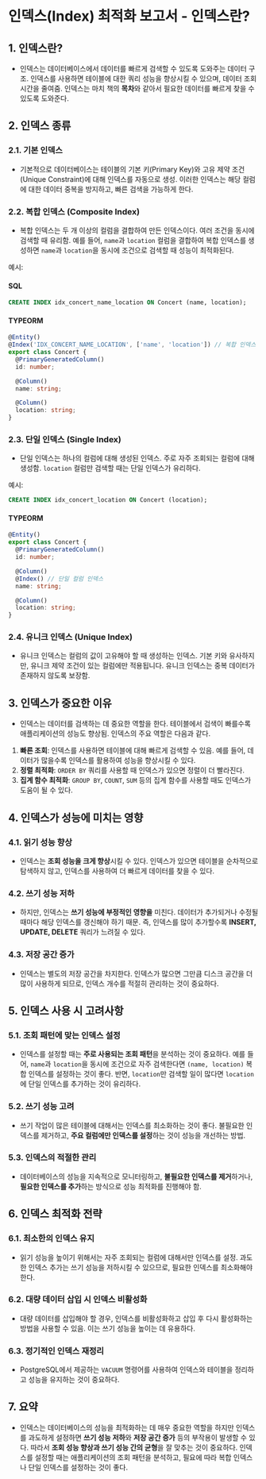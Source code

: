 # 인덱스(Index) 최적화 보고서 - 인덱스란?

## 1. 인덱스란?

- 인덱스는 데이터베이스에서 데이터를 빠르게 검색할 수 있도록 도와주는 데이터 구조. 인덱스를 사용하면 테이블에 대한 쿼리 성능을 향상시킬 수 있으며, 데이터 조회 시간을 줄여줌. 인덱스는 마치 책의 **목차**와 같아서 필요한 데이터를 빠르게 찾을 수 있도록 도와준다.

## 2. 인덱스 종류

### 2.1. 기본 인덱스

- 기본적으로 데이터베이스는 테이블의 기본 키(Primary Key)와 고유 제약 조건(Unique Constraint)에 대해 인덱스를 자동으로 생성. 이러한 인덱스는 해당 컬럼에 대한 데이터 중복을 방지하고, 빠른 검색을 가능하게 한다.

### 2.2. 복합 인덱스 (Composite Index)

- 복합 인덱스는 두 개 이상의 컬럼을 결합하여 만든 인덱스이다. 여러 조건을 동시에 검색할 때 유리함. 예를 들어, `name`과 `location` 컬럼을 결합하여 복합 인덱스를 생성하면 `name`과 `location`을 동시에 조건으로 검색할 때 성능이 최적화된다.

예시:

#### SQL

```sql
CREATE INDEX idx_concert_name_location ON Concert (name, location);
```

#### TYPEORM

```ts
@Entity()
@Index('IDX_CONCERT_NAME_LOCATION', ['name', 'location']) // 복합 인덱스 설정
export class Concert {
  @PrimaryGeneratedColumn()
  id: number;

  @Column()
  name: string;

  @Column()
  location: string;
}
```

### 2.3. 단일 인덱스 (Single Index)

- 단일 인덱스는 하나의 컬럼에 대해 생성된 인덱스. 주로 자주 조회되는 컬럼에 대해 생성함. `location` 컬럼만 검색할 때는 단일 인덱스가 유리하다.

예시:

```sql
CREATE INDEX idx_concert_location ON Concert (location);
```

#### TYPEORM

```ts
@Entity()
export class Concert {
  @PrimaryGeneratedColumn()
  id: number;

  @Column()
  @Index() // 단일 컬럼 인덱스
  name: string;

  @Column()
  location: string;
}
```

### 2.4. 유니크 인덱스 (Unique Index)

- 유니크 인덱스는 컬럼의 값이 고유해야 할 때 생성하는 인덱스. 기본 키와 유사하지만, 유니크 제약 조건이 있는 컬럼에만 적용됩니다. 유니크 인덱스는 중복 데이터가 존재하지 않도록 보장함.

## 3. 인덱스가 중요한 이유

- 인덱스는 데이터를 검색하는 데 중요한 역할을 한다. 테이블에서 검색이 빠를수록 애플리케이션의 성능도 향상됨. 인덱스의 주요 역할은 다음과 같다.

1. **빠른 조회**: 인덱스를 사용하면 테이블에 대해 빠르게 검색할 수 있음. 예를 들어, 데이터가 많을수록 인덱스를 활용하여 성능을 향상시킬 수 있다.
2. **정렬 최적화**: `ORDER BY` 쿼리를 사용할 때 인덱스가 있으면 정렬이 더 빨라진다.
3. **집계 함수 최적화**: `GROUP BY`, `COUNT`, `SUM` 등의 집계 함수를 사용할 때도 인덱스가 도움이 될 수 있다.

## 4. 인덱스가 성능에 미치는 영향

### 4.1. 읽기 성능 향상

- 인덱스는 **조회 성능을 크게 향상**시킬 수 있다. 인덱스가 있으면 테이블을 순차적으로 탐색하지 않고, 인덱스를 사용하여 더 빠르게 데이터를 찾을 수 있다.

### 4.2. 쓰기 성능 저하

- 하지만, 인덱스는 **쓰기 성능에 부정적인 영향을** 미친다. 데이터가 추가되거나 수정될 때마다 해당 인덱스를 갱신해야 하기 때문. 즉, 인덱스를 많이 추가할수록 **INSERT, UPDATE, DELETE** 쿼리가 느려질 수 있다.

### 4.3. 저장 공간 증가

- 인덱스는 별도의 저장 공간을 차지한다. 인덱스가 많으면 그만큼 디스크 공간을 더 많이 사용하게 되므로, 인덱스 개수를 적절히 관리하는 것이 중요하다.

## 5. 인덱스 사용 시 고려사항

### 5.1. 조회 패턴에 맞는 인덱스 설정

- 인덱스를 설정할 때는 **주로 사용되는 조회 패턴**을 분석하는 것이 중요하다. 예를 들어, `name`과 `location`을 동시에 조건으로 자주 검색한다면 `(name, location)` 복합 인덱스를 설정하는 것이 좋다. 반면, `location`만 검색할 일이 많다면 `location`에 단일 인덱스를 추가하는 것이 유리하다.

### 5.2. 쓰기 성능 고려

- 쓰기 작업이 많은 테이블에 대해서는 인덱스를 최소화하는 것이 좋다. 불필요한 인덱스를 제거하고, **주요 컬럼에만 인덱스를 설정**하는 것이 성능을 개선하는 방법.

### 5.3. 인덱스의 적절한 관리

- 데이터베이스의 성능을 지속적으로 모니터링하고, **불필요한 인덱스를 제거**하거나, **필요한 인덱스를 추가**하는 방식으로 성능 최적화를 진행해야 함.

## 6. 인덱스 최적화 전략

### 6.1. 최소한의 인덱스 유지

- 읽기 성능을 높이기 위해서는 자주 조회되는 컬럼에 대해서만 인덱스를 설정. 과도한 인덱스 추가는 쓰기 성능을 저하시킬 수 있으므로, 필요한 인덱스를 최소화해야 한다.

### 6.2. 대량 데이터 삽입 시 인덱스 비활성화

- 대량 데이터를 삽입해야 할 경우, 인덱스를 비활성화하고 삽입 후 다시 활성화하는 방법을 사용할 수 있음. 이는 쓰기 성능을 높이는 데 유용하다.

### 6.3. 정기적인 인덱스 재정리

- PostgreSQL에서 제공하는 `VACUUM` 명령어를 사용하여 인덱스와 테이블을 정리하고 성능을 유지하는 것이 중요하다.

## 7. 요약

- 인덱스는 데이터베이스의 성능을 최적화하는 데 매우 중요한 역할을 하지만 인덱스를 과도하게 설정하면 **쓰기 성능 저하**와 **저장 공간 증가** 등의 부작용이 발생할 수 있다. 따라서 **조회 성능 향상과 쓰기 성능 간의 균형**을 잘 맞추는 것이 중요하다. 인덱스를 설정할 때는 애플리케이션의 조회 패턴을 분석하고, 필요에 따라 복합 인덱스나 단일 인덱스를 설정하는 것이 좋다.
